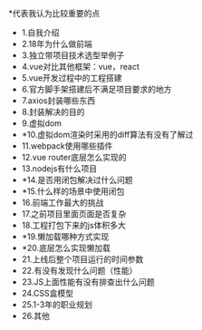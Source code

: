 *代表我认为比较重要的点

- 1.自我介绍
- 2.18年为什么做前端
- 3.独立带项目技术选型举例子
- 4.vue对比其他框架：vue，react
- 5.vue开发过程中的工程搭建
- 6.官方脚手架搭建后不满足项目要求的地方
- 7.axios封装哪些东西
- 8.封装解决的目的
- 9.虚拟dom
- *10.虚拟dom渲染时采用的diff算法有没有了解过
- 11.webpack使用哪些插件
- 12.vue router底层怎么实现的
- 13.nodejs有什么项目
- *14.是否用闭包解决过什么问题
- *15.什么样的场景中使用闭包
- 16.前端工作最大的挑战
- 17.之前项目里面页面是否复杂
- 18.工程打包下来的js体积多大
- *19.懒加载哪种方式实现
- *20.底层怎么实现懒加载
- 21.上线后整个项目运行的时间参数
- 22.有没有发现什么问题（性能）
- 23.JS上面性能有没有排查出什么问题
- 24.CSS盒模型
- 25.1-3年的职业规划
- 26.其他